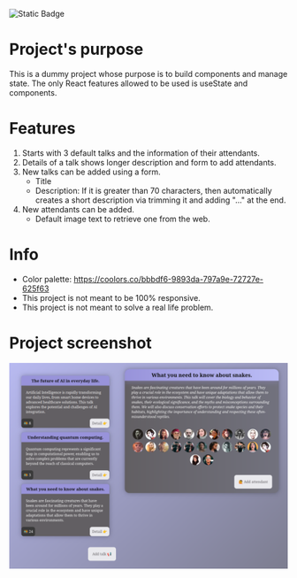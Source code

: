 ![Static Badge](https://img.shields.io/badge/Status-Finished-greenlight)

# Project's purpose

This is a dummy project whose purpose is to build components and manage state. The only React features allowed to be used is useState and components.

# Features

1. Starts with 3 default talks and the information of their attendants.
1. Details of a talk shows longer description and form to add attendants.
1. New talks can be added using a form.
   - Title
   - Description: If it is greater than 70 characters, then automatically creates a short description via trimming it and adding "..." at the end.
1. New attendants can be added.
   - Default image text to retrieve one from the web.

# Info

- Color palette: https://coolors.co/bbbdf6-9893da-797a9e-72727e-625f63
- This project is not meant to be 100% responsive.
- This project is not meant to solve a real life problem.

# Project screenshot

![screenshot](./screenshot.png)
